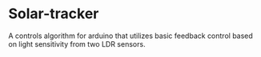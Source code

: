 # Solar-tracker

A controls algorithm for arduino that utilizes basic feedback control based on light sensitivity from two LDR sensors. 
